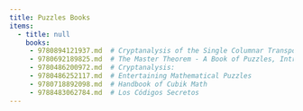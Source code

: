 ```yaml
---
title: Puzzles Books
items:
  - title: null
    books:
     - 9780894121937.md  # Cryptanalysis of the Single Columnar Transposition Cipher
     - 9780692189825.md  # The Master Theorem - A Book of Puzzles, Intrigue and Wit
     - 9780486200972.md  # Cryptanalysis:
     - 9780486252117.md  # Entertaining Mathematical Puzzles
     - 9780718892098.md  # Handbook of Cubik Math
     - 9788483062784.md  # Los Códigos Secretos
---
```


